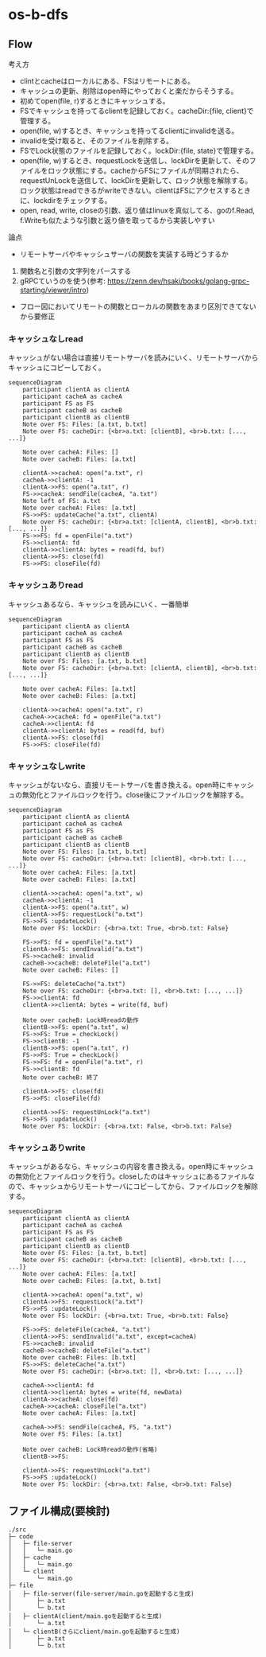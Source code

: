 # os-b-dfs

## Flow
考え方
- clintとcacheはローカルにある、FSはリモートにある。
- キャッシュの更新、削除はopen時にやっておくと楽だからそうする。
- 初めてopen(file, r)するときにキャッシュする。
- FSでキャッシュを持ってるclientを記録しておく。cacheDir:{file, client}で管理する。
- open(file, w)するとき、キャッシュを持ってるclientにinvalidを送る。
- invalidを受け取ると、そのファイルを削除する。
- FSでLock状態のファイルを記録しておく。lockDir:{file, state}で管理する。
- open(file, w)するとき、requestLockを送信し、lockDirを更新して、そのファイルをロック状態にする。cacheからFSにファイルが同期されたら、requestUnLockを送信して、lockDirを更新して、ロック状態を解除する。ロック状態はreadできるがwriteできない。clientはFSにアクセスするときに、lockdirをチェックする。
- open, read, write, closeの引数、返り値はlinuxを真似してる、goのf.Read, f.Writeも似たような引数と返り値を取ってるから実装しやすい


論点
- リモートサーバやキャッシュサーバの関数を実装する時どうするか
1. 関数名と引数の文字列をパースする
2. gRPCていうのを使う(参考: https://zenn.dev/hsaki/books/golang-grpc-starting/viewer/intro)
- フロー図においてリモートの関数とローカルの関数をあまり区別できてないから要修正


### キャッシュなしread
キャッシュがない場合は直接リモートサーバを読みにいく、リモートサーバからキャッシュにコピーしておく。
```mermaid
sequenceDiagram
    participant clientA as clientA
    participant cacheA as cacheA
    participant FS as FS
    participant cacheB as cacheB
    participant clientB as clientB
    Note over FS: Files: [a.txt, b.txt]
    Note over FS: cacheDir: {<br>a.txt: [clientB], <br>b.txt: [..., ...]} 

    Note over cacheA: Files: []
    Note over cacheB: Files: [a.txt]    
    
    clientA->>cacheA: open("a.txt", r)
    cacheA->>clientA: -1
    clientA->>FS: open("a.txt", r)
    FS->>cacheA: sendFile(cacheA, "a.txt")
    Note left of FS: a.txt
    Note over cacheA: Files: [a.txt]
    FS->>FS: updateCache("a.txt", clientA)
    Note over FS: cacheDir: {<br>a.txt: [clientA, clientB], <br>b.txt: [..., ...]} 
    FS->>FS: fd = openFile("a.txt")
    FS->>clientA: fd
    clientA->>clientA: bytes = read(fd, buf)
    clientA->>FS: close(fd)
    FS->>FS: closeFile(fd)
```
### キャッシュありread
キャッシュあるなら、キャッシュを読みにいく、一番簡単
```mermaid
sequenceDiagram
    participant clientA as clientA
    participant cacheA as cacheA
    participant FS as FS
    participant cacheB as cacheB
    participant clientB as clientB
    Note over FS: Files: [a.txt, b.txt]
    Note over FS: cacheDir: {<br>a.txt: [clientA, clientB], <br>b.txt: [..., ...]} 

    Note over cacheA: Files: [a.txt]    
    Note over cacheB: Files: [a.txt]    

    clientA->>cacheA: open("a.txt", r)
    cacheA->>cacheA: fd = openFile("a.txt")
    cacheA->>clientA: fd
    clientA->>clientA: bytes = read(fd, buf)
    clientA->>FS: close(fd)
    FS->>FS: closeFile(fd)
```

### キャッシュなしwrite
キャッシュがないなら、直接リモートサーバを書き換える。open時にキャッシュの無効化とファイルロックを行う。close後にファイルロックを解除する。
```mermaid
sequenceDiagram
    participant clientA as clientA
    participant cacheA as cacheA
    participant FS as FS
    participant cacheB as cacheB
    participant clientB as clientB
    Note over FS: Files: [a.txt, b.txt]
    Note over FS: cacheDir: {<br>a.txt: [clientB], <br>b.txt: [..., ...]} 
    Note over cacheA: Files: [a.txt]    
    Note over cacheB: Files: [a.txt] 

    clientA->>cacheA: open("a.txt", w)
    cacheA->>clientA: -1
    clientA->>FS: open("a.txt", w)
    clientA->>FS: requestLock("a.txt")
    FS->>FS :updateLock()
    Note over FS: lockDir: {<br>a.txt: True, <br>b.txt: False} 

    FS->>FS: fd = openFile("a.txt")
    clientA->>FS: sendInvalid("a.txt")
    FS->>cacheB: invalid
    cacheB->>cacheB: deleteFile("a.txt")
    Note over cacheB: Files: []

    FS->>FS: deleteCache("a.txt")
    Note over FS: cacheDir: {<br>a.txt: [], <br>b.txt: [..., ...]} 
    FS->>clientA: fd
    clientA->>clientA: bytes = write(fd, buf)

    Note over cacheB: Lock時readの動作
    clientB->>FS: open("a.txt", w)
    FS->>FS: True = checkLock()
    FS->>clientB: -1
    clientB->>FS: open("a.txt", r)
    FS->>FS: True = checkLock()
    FS->>FS: fd = openFile("a.txt", r)
    FS->>clientB: fd
    Note over cacheB: 終了

    clientA->>FS: close(fd)
    FS->>FS: closeFile(fd)

    clientA->>FS: requestUnLock("a.txt")
    FS->>FS :updateLock()
    Note over FS: lockDir: {<br>a.txt: False, <br>b.txt: False} 

```

### キャッシュありwrite
キャッシュがあるなら、キャッシュの内容を書き換える。open時にキャッシュの無効化とファイルロックを行う。closeしたのはキャッシュにあるファイルなので、キャッシュからリモートサーバにコピーしてから、ファイルロックを解除する。

```mermaid
sequenceDiagram
    participant clientA as clientA
    participant cacheA as cacheA
    participant FS as FS
    participant cacheB as cacheB
    participant clientB as clientB
    Note over FS: Files: [a.txt, b.txt]
    Note over FS: cacheDir: {<br>a.txt: [clientB], <br>b.txt: [..., ...]} 
    Note over cacheA: Files: [a.txt]    
    Note over cacheB: Files: [a.txt, b.txt] 

    clientA->>cacheA: open("a.txt", w)
    clientA->>FS: requestLock("a.txt")
    FS->>FS :updateLock()
    Note over FS: lockDir: {<br>a.txt: True, <br>b.txt: False} 

    FS->>FS: deleteFile(cacheA, "a.txt")
    clientA->>FS: sendInvalid("a.txt", except=cacheA)
    FS->>cacheB: invalid
    cacheB->>cacheB: deleteFile("a.txt")
    Note over cacheB: Files: [b.txt]
    FS->>FS: deleteCache("a.txt")
    Note over FS: cacheDir: {<br>a.txt: [], <br>b.txt: [..., ...]} 

    cacheA->>clientA: fd
    clientA->>clientA: bytes = write(fd, newData)
    clientA->>cacheA: close(fd)
    cacheA->>cacheA: closeFile("a.txt")
    Note over cacheA: Files: [a.txt]

    cacheA->>FS: sendFile(cacheA, FS, "a.txt")
    Note over FS: Files: [a.txt]

    Note over cacheB: Lock時readの動作(省略)
    clientB->>FS: 

    clientA->>FS: requestUnLock("a.txt")
    FS->>FS :updateLock()
    Note over FS: lockDir: {<br>a.txt: False, <br>b.txt: False} 

```

## ファイル構成(要検討)

```
./src
├─ code
│   ├─ file-server
│   │   └─ main.go
│   ├─ cache
│   │   └─ main.go
│   └─ client
│       └─ main.go
├─ file
│   ├─ file-server(file-server/main.goを起動すると生成)
│       ├─ a.txt
│       └─ b.txt
│   ├─ clientA(client/main.goを起動すると生成)
│       └─ a.txt
│   └─ clientB(さらにclient/main.goを起動すると生成)
│       ├─ a.txt
│       └─ b.txt 
```